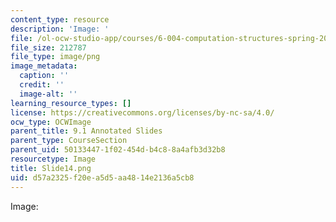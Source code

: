 ```yaml
---
content_type: resource
description: 'Image: '
file: /ol-ocw-studio-app/courses/6-004-computation-structures-spring-2017/d57a2325f20ea5d5aa4814e2136a5cb8_Slide14.png
file_size: 212787
file_type: image/png
image_metadata:
  caption: ''
  credit: ''
  image-alt: ''
learning_resource_types: []
license: https://creativecommons.org/licenses/by-nc-sa/4.0/
ocw_type: OCWImage
parent_title: 9.1 Annotated Slides
parent_type: CourseSection
parent_uid: 50133447-1f02-454d-b4c8-8a4afb3d32b8
resourcetype: Image
title: Slide14.png
uid: d57a2325-f20e-a5d5-aa48-14e2136a5cb8
---
```

Image: 